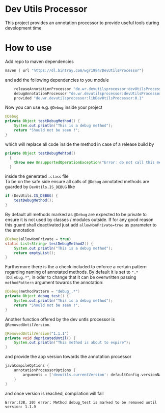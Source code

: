 # Dev Utils Processor
This project provides an annotation processor to provide useful tools
during development time

# How to use
Add repo to maven dependencies
```Groovy
maven { url "https://dl.bintray.com/wgr1984/DevUtilsProcessor"}
```
and add the following dependencies to you module
```Groovy
    releaseAnnotationProcessor "de.wr.devutilsprocessor:devUtilsProcessorRelease:0.1"
    debugAnnotationProcessor "de.wr.devutilsprocessor:devUtilsProcessorDebug:0.1"
    provided "de.wr.devutilsprocessor:libDevUtilsProcessor:0.1"
```
Now you can use e.g. ```@Debug``` inside your project
```Java
@Debug
private Object testDebugMethod() {
    System.out.println("This is a debug method");
    return "Should not be seen !";
}
```
which will replace all code inside the method in case of
a release build by
```Java
private Object testDebugMehtod()
  {
    throw new UnsupportedOperationException("Error: do not call this method on release.");
  }
```
inside the generated ```.class``` file
<br/>
To be on the safe side ensure all calls of ```@Debug``` annotated
methods are guarded by ```DevUtils.IS_DEBUG``` like
```Java
if (DevUtils.IS_DEBUG) {
    testDebugMethod();
}
```

By default all methods marked as ```@Debug``` are expected to be private
to ensure it is not used by classes / modules outside.
If for any good reason this guard shall deactivated just add
```allowNonPrivate=true``` as parameter to the annotation
```Java
@Debug(allowNonPrivate = true)
static List<String> testDebugMethod2() {
    System.out.println("This is a debug method");
    return emptyList();
}
```

Furthermore there is the a check included to enforce a certain
pattern regarding naming of annotated methods. By default it is
set to ```".*[Dd]ebug.*"```, in oder to change that it can be overwritten
passing ```methodPattern``` argument towards the annotation:
```Java
@Debug(methodPattern = "debug_.*")
private Object debug_test() {
    System.out.println("This is a debug method");
    return "Should not be seen !";
}
```

Another function offered by the dev untls processor is ```@RemovedUntilVersion```.
```Java
@RemovedUntilVersion("1.1.1")
private void depricatedUntil() {
    System.out.println("This method is about to expire");
}
```
and provide the app version towards the annotation processor
```Groovy
javaCompileOptions {
    annotationProcessorOptions {
        arguments = ['devutils.currentVersion': defaultConfig.versionName]
    }
}
```
and once version is reached, compilation will fail
```
Error:(38, 20) error: Method debug_test is marked to be removed until version: 1.1.0
```
